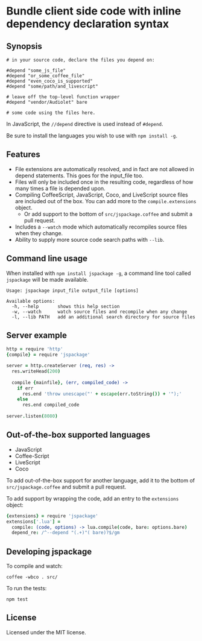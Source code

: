Bundle client side code with inline dependency declaration syntax
=================================================================

## Synopsis

    # in your source code, declare the files you depend on:
    
    #depend "some_js_file"
    #depend "or_some_coffee_file"
    #depend "even_coco_is_supported"
    #depend "some/path/and_livescript"

    # leave off the top-level function wrapper
    #depend "vendor/Audiolet" bare
    
    # some code using the files here.

In JavaScript, the `//depend` directive is used instead of `#depend`.

Be sure to install the languages you wish to use with `npm install -g`.

## Features

* File extensions are automatically resolved, and in fact are not allowed in
  depend statements. This goes for the input_file too.
* Files will only be included once in the resulting code, regardless of how
  many times a file is depended upon.
* Compiling CoffeeScript, JavaScript, Coco, and LiveScript source files are
  included out of the box.  You can add more to the `compile.extensions`
  object.
  - Or add support to the bottom of `src/jspackage.coffee` and submit a pull
    request.
* Includes a `--watch` mode which automatically recompiles source files when
  they change.
* Ability to supply more source code search paths with `--lib`.
  
## Command line usage

When installed with `npm install jspackage -g`, a command line tool called
`jspackage` will be made available.

```
Usage: jspackage input_file output_file [options]

Available options:
  -h, --help       shows this help section
  -w, --watch      watch source files and recompile when any change
  -l, --lib PATH   add an additional search directory for source files
```

## Server example

```coffee
http = require 'http'
{compile} = require 'jspackage'

server = http.createServer (req, res) ->
  res.writeHead(200)
 
  compile {mainfile}, (err, compiled_code) ->
    if err
      res.end 'throw unescape("' + escape(err.toString()) + '");'
    else
      res.end compiled_code
 
server.listen(8080)
```

## Out-of-the-box supported languages

 * JavaScript
 * Coffee-Script
 * LiveScript
 * Coco

To add out-of-the-box support for another language, add it to the bottom of
`src/jspackage.coffee` and submit a pull request.

To add support by wrapping the code, add an entry to the `extensions`
object:

```coffee
{extensions} = require 'jspackage'
extensions['.lua'] =
  compile: (code, options) -> lua.compile(code, bare: options.bare)
  depend_re: /^--depend "(.+)"( bare)?$/gm
```

## Developing jspackage

To compile and watch:

    coffee -wbco . src/

To run the tests:

    npm test
    
## License

Licensed under the MIT license.
